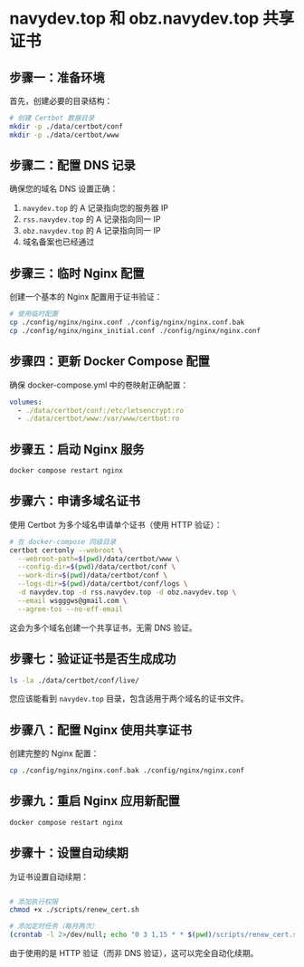 # navydev.top 和 obz.navydev.top 共享证书

## 步骤一：准备环境

首先，创建必要的目录结构：

```bash
# 创建 Certbot 数据目录
mkdir -p ./data/certbot/conf
mkdir -p ./data/certbot/www
```

## 步骤二：配置 DNS 记录

确保您的域名 DNS 设置正确：

1. `navydev.top` 的 A 记录指向您的服务器 IP
2. `rss.navydev.top` 的 A 记录指向同一 IP
3. `obz.navydev.top` 的 A 记录指向同一 IP
4. 域名备案也已经通过

## 步骤三：临时 Nginx 配置

创建一个基本的 Nginx 配置用于证书验证：

```bash
# 使用临时配置
cp ./config/nginx/nginx.conf ./config/nginx/nginx.conf.bak
cp ./config/nginx/nginx_initial.conf ./config/nginx/nginx.conf
```

## 步骤四：更新 Docker Compose 配置

确保 docker-compose.yml 中的卷映射正确配置：

```yaml
volumes:
  - ./data/certbot/conf:/etc/letsencrypt:ro
  - ./data/certbot/www:/var/www/certbot:ro
```

## 步骤五：启动 Nginx 服务

```bash
docker compose restart nginx
```

## 步骤六：申请多域名证书

使用 Certbot 为多个域名申请单个证书（使用 HTTP 验证）：

```bash
# 在 docker-compose 同级目录
certbot certonly --webroot \
  --webroot-path=$(pwd)/data/certbot/www \
  --config-dir=$(pwd)/data/certbot/conf \
  --work-dir=$(pwd)/data/certbot/conf \
  --logs-dir=$(pwd)/data/certbot/conf/logs \
  -d navydev.top -d rss.navydev.top -d obz.navydev.top \
  --email wsgggws@gmail.com \
  --agree-tos --no-eff-email
```

这会为多个域名创建一个共享证书，无需 DNS 验证。

## 步骤七：验证证书是否生成成功

```bash
ls -la ./data/certbot/conf/live/
```

您应该能看到 `navydev.top` 目录，包含适用于两个域名的证书文件。

## 步骤八：配置 Nginx 使用共享证书

创建完整的 Nginx 配置：

```bash
cp ./config/nginx/nginx.conf.bak ./config/nginx/nginx.conf
```

## 步骤九：重启 Nginx 应用新配置

```bash
docker compose restart nginx
```

## 步骤十：设置自动续期

为证书设置自动续期：

```bash

# 添加执行权限
chmod +x ./scripts/renew_cert.sh

# 添加定时任务（每月两次）
(crontab -l 2>/dev/null; echo "0 3 1,15 * * $(pwd)/scripts/renew_cert.sh >> $(pwd)/certbot_renew.log 2>&1") | crontab -
```

由于使用的是 HTTP 验证（而非 DNS 验证），这可以完全自动化续期。
